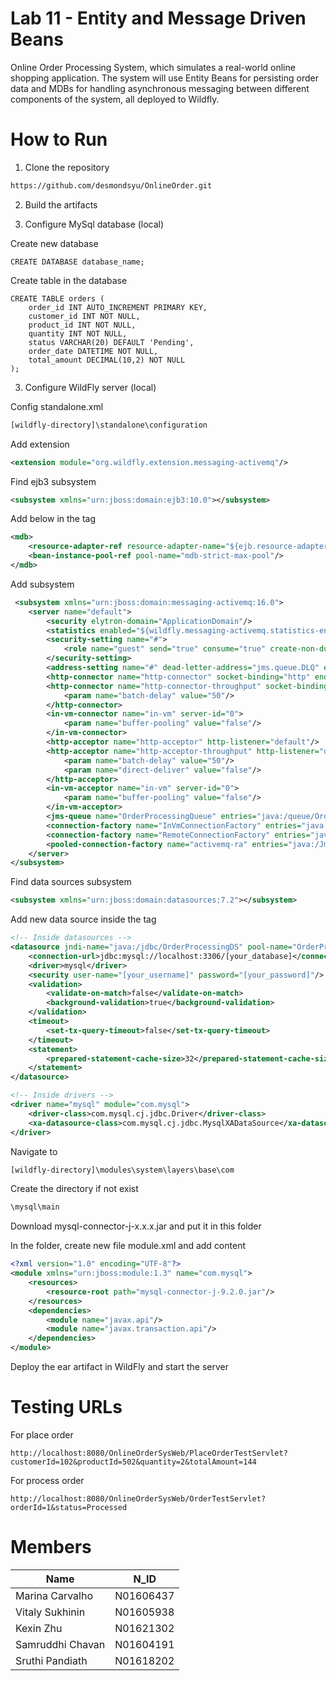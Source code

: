 # Lab 11 - Entity and Message Driven Beans

Online Order Processing System, which simulates a real-world online shopping application. The system will use Entity Beans for persisting order data and MDBs for handling asynchronous messaging between different components of the system, all deployed to Wildfly.

# How to Run
1. Clone the repository
```bash
https://github.com/desmondsyu/OnlineOrder.git
```

2. Build the artifacts


3. Configure MySql database (local)

Create new database
```mysql
CREATE DATABASE database_name;
```
Create table in the database
```mysql
CREATE TABLE orders (
    order_id INT AUTO_INCREMENT PRIMARY KEY,
    customer_id INT NOT NULL,
    product_id INT NOT NULL,
    quantity INT NOT NULL,
    status VARCHAR(20) DEFAULT 'Pending',
    order_date DATETIME NOT NULL,
    total_amount DECIMAL(10,2) NOT NULL
);
```
3. Configure WildFly server (local)


Config standalone.xml
```bash
[wildfly-directory]\standalone\configuration
```
Add extension
```xml
<extension module="org.wildfly.extension.messaging-activemq"/>
```
Find ejb3 subsystem
```xml
<subsystem xmlns="urn:jboss:domain:ejb3:10.0"></subsystem>
```
Add below in the tag
```xml
<mdb>
    <resource-adapter-ref resource-adapter-name="${ejb.resource-adapter-name:activemq-ra.rar}"/>
    <bean-instance-pool-ref pool-name="mdb-strict-max-pool"/>
</mdb>
```
Add subsystem
```xml
 <subsystem xmlns="urn:jboss:domain:messaging-activemq:16.0">
    <server name="default">
        <security elytron-domain="ApplicationDomain"/>
        <statistics enabled="${wildfly.messaging-activemq.statistics-enabled:${wildfly.statistics-enabled:false}}"/>
        <security-setting name="#">
            <role name="guest" send="true" consume="true" create-non-durable-queue="true" delete-non-durable-queue="true"/>
        </security-setting>
        <address-setting name="#" dead-letter-address="jms.queue.DLQ" expiry-address="jms.queue.ExpiryQueue" max-size-bytes="10485760" page-size-bytes="2097152" message-counter-history-day-limit="10"/>
        <http-connector name="http-connector" socket-binding="http" endpoint="http-acceptor"/>
        <http-connector name="http-connector-throughput" socket-binding="http" endpoint="http-acceptor-throughput">
            <param name="batch-delay" value="50"/>
        </http-connector>
        <in-vm-connector name="in-vm" server-id="0">
            <param name="buffer-pooling" value="false"/>
        </in-vm-connector>
        <http-acceptor name="http-acceptor" http-listener="default"/>
        <http-acceptor name="http-acceptor-throughput" http-listener="default">
            <param name="batch-delay" value="50"/>
            <param name="direct-deliver" value="false"/>
        </http-acceptor>
        <in-vm-acceptor name="in-vm" server-id="0">
            <param name="buffer-pooling" value="false"/>
        </in-vm-acceptor>
        <jms-queue name="OrderProcessingQueue" entries="java:/queue/OrderProcessingQueue"/>
        <connection-factory name="InVmConnectionFactory" entries="java:/ConnectionFactory" connectors="in-vm"/>
        <connection-factory name="RemoteConnectionFactory" entries="java:jboss/exported/jms/RemoteConnectionFactory" connectors="http-connector"/>
        <pooled-connection-factory name="activemq-ra" entries="java:/JmsXA java:jboss/DefaultJMSConnectionFactory" connectors="in-vm" transaction="xa"/>
    </server>
</subsystem>
```
Find data sources subsystem
```xml
<subsystem xmlns="urn:jboss:domain:datasources:7.2"></subsystem>
```
Add new data source inside the tag 
```xml
<!-- Inside datasources -->
<datasource jndi-name="java:/jdbc/OrderProcessingDS" pool-name="OrderProcessingPool" enabled="true" use-ccm="true">
    <connection-url>jdbc:mysql://localhost:3306/[your_database]</connection-url>
    <driver>mysql</driver>
    <security user-name="[your_username]" password="[your_password]"/>
    <validation>
        <validate-on-match>false</validate-on-match>
        <background-validation>true</background-validation>
    </validation>
    <timeout>
        <set-tx-query-timeout>false</set-tx-query-timeout>
    </timeout>
    <statement>
        <prepared-statement-cache-size>32</prepared-statement-cache-size>
    </statement>
</datasource>

<!-- Inside drivers -->
<driver name="mysql" module="com.mysql">
    <driver-class>com.mysql.cj.jdbc.Driver</driver-class>
    <xa-datasource-class>com.mysql.cj.jdbc.MysqlXADataSource</xa-datasource-class>
</driver>
```

Navigate to 
```bash
[wildfly-directory]\modules\system\layers\base\com
```
Create the directory if not exist
```bash
\mysql\main
```
Download mysql-connector-j-x.x.x.jar and put it in this folder

In the folder, create new file module.xml and add content
```xml
<?xml version="1.0" encoding="UTF-8"?>
<module xmlns="urn:jboss:module:1.3" name="com.mysql">
    <resources>
        <resource-root path="mysql-connector-j-9.2.0.jar"/>
    </resources>
    <dependencies>
        <module name="javax.api"/>
        <module name="javax.transaction.api"/>
    </dependencies>
</module>
```

Deploy the ear artifact in WildFly and start the server

# Testing URLs

For place order
```
http://localhost:8080/OnlineOrderSysWeb/PlaceOrderTestServlet?customerId=102&productId=502&quantity=2&totalAmount=144
```
For process order
```
http://localhost:8080/OnlineOrderSysWeb/OrderTestServlet?orderId=1&status=Processed
```

# Members
| Name             | N_ID      |
|------------------|-----------|
| Marina Carvalho  | N01606437 |
| Vitaly Sukhinin  | N01605938 |
| Kexin Zhu        | N01621302 |
| Samruddhi Chavan | N01604191 |
| Sruthi Pandiath  | N01618202 |



